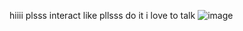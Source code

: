 hiiii
plsss interact like pllsss do it i love to talk
![image](https://github.com/user-attachments/assets/fe491d5c-261b-4817-bd63-73e5f153890a)


